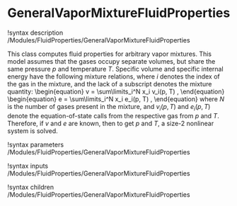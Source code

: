 # GeneralVaporMixtureFluidProperties

!syntax description /Modules/FluidProperties/GeneralVaporMixtureFluidProperties

This class computes fluid properties for arbitrary vapor mixtures.
This model assumes that the gases occupy separate volumes, but share the same
pressure $p$ and temperature $T$. Specific volume and specific
internal energy have the following mixture relations, where $i$ denotes
the index of the gas in the mixture, and the lack of a subscript denotes the
mixture quantity:
\begin{equation}
 v = \sum\limits_i^N x_i v_i(p, T) ,
\end{equation}
\begin{equation}
 e = \sum\limits_i^N x_i e_i(p, T) ,
\end{equation}
where $N$ is the number of gases present in the mixture,
and $v_i(p, T)$ and $e_i(p, T)$ denote the equation-of-state calls
from the respective gas from $p$ and $T$. Therefore, if $v$ and
$e$ are known, then to get $p$ and $T$, a size-2 nonlinear system
is solved.

!syntax parameters /Modules/FluidProperties/GeneralVaporMixtureFluidProperties

!syntax inputs /Modules/FluidProperties/GeneralVaporMixtureFluidProperties

!syntax children /Modules/FluidProperties/GeneralVaporMixtureFluidProperties
